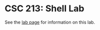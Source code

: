 # CSC 213: Shell Lab
See the [lab page](http://www.cs.grinnell.edu/~curtsinger/teaching/2018S/CSC213/labs/shell.html) for information on this lab.
